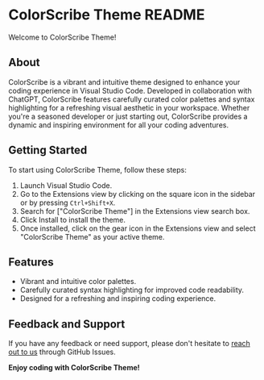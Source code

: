 # ColorScribe Theme README

Welcome to ColorScribe Theme!

## About

ColorScribe is a vibrant and intuitive theme designed to enhance your coding experience in Visual Studio Code. Developed in collaboration with ChatGPT, ColorScribe features carefully curated color palettes and syntax highlighting for a refreshing visual aesthetic in your workspace. Whether you're a seasoned developer or just starting out, ColorScribe provides a dynamic and inspiring environment for all your coding adventures.

## Getting Started

To start using ColorScribe Theme, follow these steps:

1. Launch Visual Studio Code.
2. Go to the Extensions view by clicking on the square icon in the sidebar or by pressing `Ctrl+Shift+X`.
3. Search for ["ColorScribe Theme"] in the Extensions view search box.
4. Click Install to install the theme.
5. Once installed, click on the gear icon in the Extensions view and select "ColorScribe Theme" as your active theme.

## Features

- Vibrant and intuitive color palettes.
- Carefully curated syntax highlighting for improved code readability.
- Designed for a refreshing and inspiring coding experience.

## Feedback and Support

If you have any feedback or need support, please don't hesitate to [reach out to us](https://github.com/sharwalk/vscode-colorscribe-theme/issues) through GitHub Issues.


**Enjoy coding with ColorScribe Theme!**
